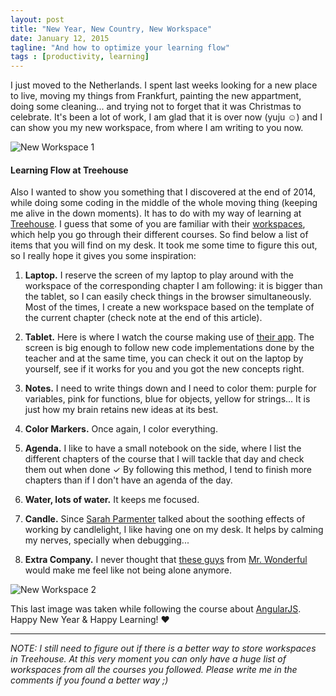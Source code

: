 ```yaml
---
layout: post
title: "New Year, New Country, New Workspace"
date: January 12, 2015
tagline: "And how to optimize your learning flow"
tags : [productivity, learning]
---
```


I just moved to the Netherlands. I spent last weeks looking for a new place to live, moving my things from Frankfurt, painting the new appartment, doing some cleaning... and trying not to forget that it was Christmas to celebrate. It's been a lot of work, I am glad that it is over now (yuju ☺) and I can show you my new workspace, from where I am writing to you now.

![New Workspace 1](http://miriamtocino.github.io/images/posts/new-workspace-1.jpg)

#### Learning Flow at Treehouse

Also I wanted to show you something that I discovered at the end of 2014, while doing some coding in the middle of the whole moving thing (keeping me alive in the down moments). It has to do with my way of learning at [Treehouse](http://teamtreehouse.com/miriamtocino). I guess that some of you are familiar with their [workspaces](http://teamtreehouse.com/workspaces), which help you go through their different courses. So find below a list of items that you will find on my desk. It took me some time to figure this out, so I really hope it gives you some inspiration:

1. **Laptop.** I reserve the screen of my laptop to play around with the workspace of the corresponding chapter I am following: it is bigger than the tablet, so I can easily check things in the browser simultaneously. Most of the times, I create a new workspace based on the template of the current chapter (check note at the end of this article).

2. **Tablet.** Here is where I watch the course making use of [their app](http://teamtreehouse.com/features/ipad-app). The screen is big enough to follow new code implementations done by the teacher and at the same time, you can check it out on the laptop by yourself, see if it works for you and you got the new concepts right.

3. **Notes.** I need to write things down and I need to color them: purple for variables, pink for functions, blue for objects, yellow for strings... It is just how my brain retains new ideas at its best.

4. **Color Markers.** Once again, I color everything.

5. **Agenda.** I like to have a small notebook on the side, where I list the different chapters of the course that I will tackle that day and check them out when done ✓ By following this method, I tend to finish more chapters than if I don't have an agenda of the day.

6. **Water, lots of water.** It keeps me focused.

7. **Candle.** Since [Sarah Parmenter](http://www.sazzy.co.uk/2014/10/working-by-candlelight/) talked about the soothing effects of working by candlelight, I like having one on my desk. It helps by calming my nerves, specially when debugging...

8. **Extra Company.** I never thought that [these guys](http://www.mrwonderfulshop.es/en/vinilo-wonder-we-make-a-great-team.html) from [Mr. Wonderful](http://www.mrwonderfulshop.es/en/) would make me feel like not being alone anymore.

![New Workspace 2](http://miriamtocino.github.io/images/posts/new-workspace-2.jpg)

This last image was taken while following the course about [AngularJS](http://teamtreehouse.com/library/angularjs).
Happy New Year & Happy Learning! ♥

- - -

_NOTE: I still need to figure out if there is a better way to store workspaces in Treehouse. At this very moment you can only have a huge list of workspaces from all the courses you followed. Please write me in the comments if you found a better way ;)_
